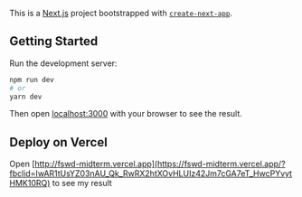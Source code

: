 This is a [Next.js](https://nextjs.org/) project bootstrapped with [`create-next-app`](https://github.com/vercel/next.js/tree/canary/packages/create-next-app).

## Getting Started

Run the development server:

```bash
npm run dev
# or
yarn dev
```

Then open [localhost:3000](http://localhost:3000) with your browser to see the result.

## Deploy on Vercel

Open [http://fswd-midterm.vercel.app](https://fswd-midterm.vercel.app/?fbclid=IwAR1tUsYZ03nAU_Qk_RwRX2htXOvHLUIz42Jm7cGA7eT_HwcPYvytHMK10RQ) to see my result
